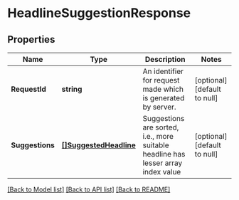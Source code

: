 # HeadlineSuggestionResponse

## Properties
Name | Type | Description | Notes
------------ | ------------- | ------------- | -------------
**RequestId** | **string** | An identifier for request made which is generated by server. | [optional] [default to null]
**Suggestions** | [**[]SuggestedHeadline**](SuggestedHeadline.md) | Suggestions are sorted, i.e., more suitable headline has lesser array index value | [optional] [default to null]

[[Back to Model list]](../README.md#documentation-for-models) [[Back to API list]](../README.md#documentation-for-api-endpoints) [[Back to README]](../README.md)

